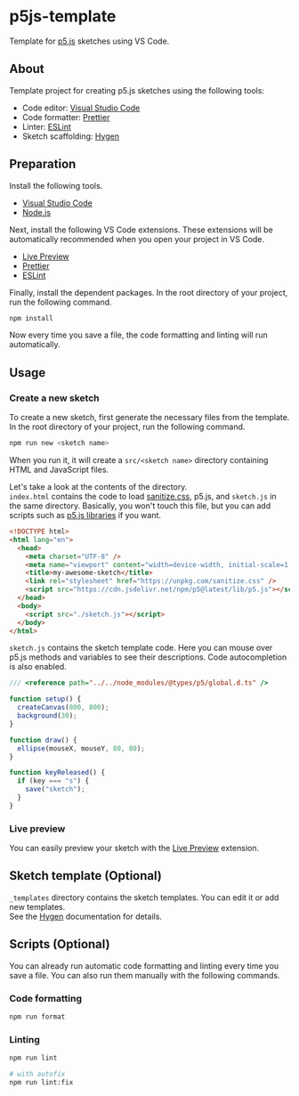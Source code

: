 # p5js-template

Template for [p5.js](https://p5js.org/) sketches using VS Code.

## About

Template project for creating p5.js sketches using the following tools:

- Code editor: [Visual Studio Code](https://code.visualstudio.com/)
- Code formatter: [Prettier](https://prettier.io/)
- Linter: [ESLint](https://eslint.org/)
- Sketch scaffolding: [Hygen](https://www.hygen.io/)

## Preparation

Install the following tools.

- [Visual Studio Code](https://code.visualstudio.com/)
- [Node.js](https://nodejs.org/)

Next, install the following VS Code extensions. These extensions will be automatically recommended when you open your project in VS Code.

- [Live Preview](https://marketplace.visualstudio.com/items?itemName=ms-vscode.live-server)
- [Prettier](https://marketplace.visualstudio.com/items?itemName=esbenp.prettier-vscode)
- [ESLint](https://marketplace.visualstudio.com/items?itemName=dbaeumer.vscode-eslint)

Finally, install the dependent packages. In the root directory of your project, run the following command.

```sh
npm install
```

Now every time you save a file, the code formatting and linting will run automatically.

## Usage

### Create a new sketch

To create a new sketch, first generate the necessary files from the template. In the root directory of your project, run the following command.

```sh
npm run new <sketch name>
```

When you run it, it will create a `src/<sketch name>` directory containing HTML and JavaScript files.

Let's take a look at the contents of the directory.  
`index.html` contains the code to load [sanitize.css](https://csstools.github.io/sanitize.css/), p5.js, and `sketch.js` in the same directory. Basically, you won't touch this file, but you can add scripts such as [p5.js libraries](https://p5js.org/libraries/) if you want.

```html
<!DOCTYPE html>
<html lang="en">
  <head>
    <meta charset="UTF-8" />
    <meta name="viewport" content="width=device-width, initial-scale=1.0" />
    <title>my-awesome-sketch</title>
    <link rel="stylesheet" href="https://unpkg.com/sanitize.css" />
    <script src="https://cdn.jsdelivr.net/npm/p5@latest/lib/p5.js"></script>
  </head>
  <body>
    <script src="./sketch.js"></script>
  </body>
</html>
```

`sketch.js` contains the sketch template code. Here you can mouse over p5.js methods and variables to see their descriptions. Code autocompletion is also enabled.

```js
/// <reference path="../../node_modules/@types/p5/global.d.ts" />

function setup() {
  createCanvas(800, 800);
  background(30);
}

function draw() {
  ellipse(mouseX, mouseY, 80, 80);
}

function keyReleased() {
  if (key === "s") {
    save("sketch");
  }
}
```

### Live preview

You can easily preview your sketch with the [Live Preview](https://marketplace.visualstudio.com/items?itemName=ms-vscode.live-server) extension.

## Sketch template (Optional)

`_templates` directory contains the sketch templates. You can edit it or add new templates.  
See the [Hygen](https://www.hygen.io/) documentation for details.

## Scripts (Optional)

You can already run automatic code formatting and linting every time you save a file. You can also run them manually with the following commands.

### Code formatting

```sh
npm run format
```

### Linting

```sh
npm run lint

# with autofix
npm run lint:fix
```
